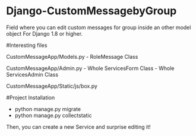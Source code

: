 # Django-CustomMessagebyGroup
Field where you can edit custom messages for group inside an other model object 
For Django 1.8 or higher.

#Interesting files

CustomMessageApp/Models.py
    - RoleMessage Class

CustomMessageApp/Admin.py
    - Whole ServicesForm Class
    - Whole ServicesAdmin Class

CustomMessageApp/Static/js/box.py

#Project Installation
- python manage.py migrate
- python manage.py collectstatic

Then, you can create a new Service and surprise editing it!
